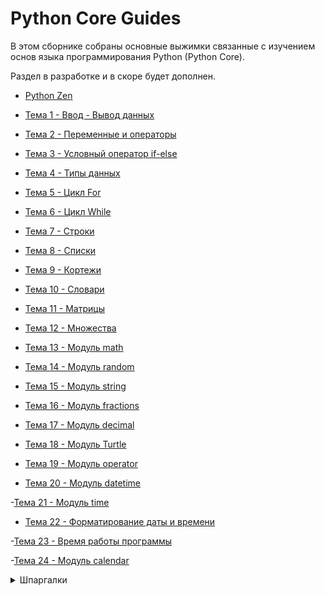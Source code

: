 # Python Core Guides

В этом сборнике собраны основные выжимки связанные с изучением основ языка программирования Python (Python Core).

Раздел в разработке и в скоре будет дополнен.

- [Python Zen](https://github.com/Skif3195/Python-Learning/blob/Guides/Python%20Core/Zen%20Python.md)

- [Тема 1 - Ввод - Вывод данных](https://github.com/Skif3195/Python-Learning/blob/Guides/Python%20Core/Тема%201%20-%20Ввод%20-%20Вывод%20данных.md)

- [Тема 2 - Переменные и операторы](https://github.com/Skif3195/Python-Learning/blob/Guides/Python%20Core/Тема%202%20-%20Переменные%20и%20операторы.md)

- [Тема 3 - Условный оператор if-else](https://github.com/Skif3195/Python-Learning/blob/Guides/Python%20Core/Тема%203%20-%20Условный%20оператор%20if-else.md)

- [Тема 4 - Типы данных](https://github.com/Skif3195/Python-Learning/blob/Guides/Python%20Core/Тема%204%20-%20Типы%20данных.md)

- [Тема 5 - Цикл For](https://github.com/Skif3195/Python-Learning/blob/Guides/Python%20Core/Тема%205%20-%20Цикл%20For.md)

- [Тема 6 - Цикл While](https://github.com/Skif3195/Python-Learning/blob/Guides/Python%20Core/Тема%206%20-%20Цикл%20While.md)

- [Тема 7 - Строки](https://github.com/Skif3195/Python-Learning/blob/Guides/Python%20Core/Тема%207%20-%20Строки.md)

- [Тема 8 - Списки](https://github.com/Skif3195/Python-Learning/blob/Guides/Python%20Core/Тема%208%20-%20Списки.md)

- [Тема 9 - Кортежи](https://github.com/Skif3195/Python-Learning/blob/Guides/Python%20Core/Тема%209%20-%20Кортежи.md)

- [Тема 10 - Словари](https://github.com/Skif3195/Python-Learning/blob/Guides/Python%20Core/Тема%2010%20-%20Словари.md)

- [Тема 11 - Матрицы](https://github.com/Skif3195/Python-Learning/blob/Guides/Python%20Core/Тема%2011%20-%20Матрицы.md)

- [Тема 12 - Множества](https://github.com/Skif3195/Python-Learning/blob/Guides/Python%20Core/Тема%2012%20-%20Множества.md)

- [Тема 13 - Модуль math](https://github.com/Skif3195/Python-Learning/blob/Guides/Python%20Core/Тема%2013%20-%20Модуль%20math.md)

- [Тема 14 - Модуль random ](https://github.com/Skif3195/Python-Learning/blob/Guides/Python%20Core/Тема%2014%20-%20Модуль%20random.md)

- [Тема 15 - Модуль string](https://github.com/Skif3195/Python-Learning/blob/Guides/Python%20Core/Тема%2015%20-%20Модуль%20string.md)

- [Тема 16 - Модуль fractions](https://github.com/Skif3195/Python-Learning/blob/Guides/Python%20Core/Тема%2016%20-%20Модуль%20fractions.md)

- [Тема 17 - Модуль decimal](https://github.com/Skif3195/Python-Learning/blob/Guides/Python%20Core/Тема%2017%20-%20Модуль%20decimal.md)

- [Тема 18 - Модуль Turtle](https://github.com/Skif3195/Python-Learning/blob/Guides/Python%20Core/Тема%2018%20-%20Модуль%20Turtle.md)

- [Тема 19 - Модуль operator](https://github.com/Skif3195/Python-Learning/blob/Guides/Python%20Core/Тема%2019%20-%20Модуль%20operator.md)

- [Тема 20 - Модуль datetime](https://github.com/Skif3195/Python-Learning/blob/Guides/Python%20Core/Тема%2020%20-%20Модуль%20datetime.md)

-[Тема 21 - Модуль time](https://github.com/Skif3195/Python-Learning/blob/Guides/Python%20Core/Тема%2021%20-%20Модуль%20time.md)

- [Тема 22 - Форматирование даты и времени](https://github.com/Skif3195/Python-Learning/blob/Guides/Python%20Core/Тема%2022%20-%20Форматирование%20даты%20и%20времени.md)

-[Тема 23 - Время работы программы](https://github.com/Skif3195/Python-Learning/blob/Guides/Python%20Core/Тема%2023%20-%20Время%20работы%20программы.md)

-[Тема 24 - Модуль calendar](https://github.com/Skif3195/Python-Learning/blob/Guides/Python%20Core/Тема%2024%20-%20Модуль%20calendar.md)

<details>
<summary>Шпаргалки</summary>  

- [Шпаргалка №1 - Нахождение цифры числа](https://github.com/Skif3195/Python-Learning/blob/Guides/Python%20Core/Шпаргалка%20№1%20-%20Нахождение%20цифры%20числа.md)

- [Шпаргалка №2 - Типы коллекций Python](https://github.com/Skif3195/Python-Learning/blob/Guides/Python%20Core/Шпаргалка%20№2%20-Типы%20коллекций%20Python.md)

- [Шпаргалка №3 - Методы Строк](https://github.com/Skif3195/Python-Learning/blob/Guides/Python%20Core/Шпаргалка%20№3%20-%20Методы%20Строк.md)

- [Шпаргалка №4 - Методы Списков](https://github.com/Skif3195/Python-Learning/blob/Guides/Python%20Core/Шпаргалка%20№4%20-%20Методы%20Списков.md)

- [Шпаргалка №5 - Методы Словарей](https://github.com/Skif3195/Python-Learning/blob/Guides/Python%20Core/Шпаргалка%20№5%20-%20Методы%20Словарей.md)

- [Шпаргалка №6 - Матрицы](https://github.com/Skif3195/Python-Learning/blob/Guides/Python%20Core/Шпаргалка%20№6%20-%20Матрицы.md)

- [Шпаргалка №6 - Методы Множеств](https://github.com/Skif3195/Python-Learning/blob/Guides/Python%20Core/Шпаргалка%20№6%20-%20Методы%20Множеств.md)

- [Шпаргалка №7 - Функции модуля math](https://github.com/Skif3195/Python-Learning/blob/Guides/Python%20Core/Шпаргалка%20№7%20-%20Функции%20модуля%20math.md)

- [Шпаргалка №8 - Функции модуля datetime](https://github.com/Skif3195/Python-Learning/blob/Guides/Python%20Core/Шпаргалка%20№8%20-%20Функции%20модуля%20datetime.md)

-[Шпаргалка №9 - Функции модуля time](https://github.com/Skif3195/Python-Learning/blob/Guides/Python%20Core/Шпаргалка%20№10%20-%20Функции%20модуля%20time.md)

-[Шпаргалка №10 - Функции модуля calendar](https://github.com/Skif3195/Python-Learning/blob/Guides/Python%20Core/Шпаргалка%20№11%20-%20Функции%20модуля%20calendar.md)

